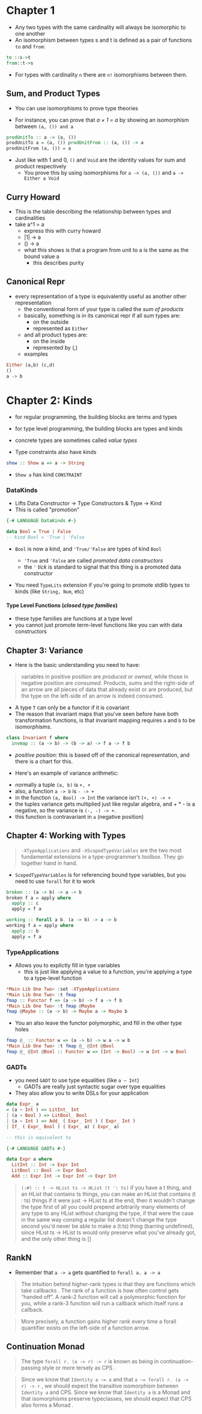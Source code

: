 Chapter 1
============
* Any two types with the same cardinality will always be isomorphic to one another
* An isomorphism between types s and t is defined as a pair of functions `to` and `from`:

```haskell
to ::s->t
from::t->s
```

* For types with cardinality `n` there are `n!` isomorphisms between them.

Sum, and Product Types
------------------------
* You can use isomorphisms to prove type theories
 - For instance, you can prove that *a × 1 = a* by showing an isomorphism between `(a, ()) and a`

 ```haskell
prodUnitTo :: a -> (a, ())
prodUnitTo a = (a, ()) prodUnitFrom :: (a, ()) -> a
prodUnitFrom (a, ()) = a
```

* Just like with 1 and 0, `()` and `Void` are the identity values for sum and
  product respectively
  - You prove this by using isomorphisms for `a -> (a, ())` and `a -> Either a Void`

Curry Howard
-------------
* This is the table describing the relationship between types and cardinalities
* take a^1 = a
  - express this with curry howard
  - |1| -> a
  - () -> a
  - what this shows is that a program from unit to a is the same as the bound
    value a
    - this describes purity

Canonical Repr
---------------
* every representation of a type is equivalently useful as another other
  representation
  - the conventional form of your type is called the *sum of products*
  - basically, something is in its canonical repr if all sum types are:
    * on the outside
    * represented as `Either`
  - and all product types are:
    * on the inside
    * represented by (,)
  - examples

```haskell
Either (a,b) (c,d)
()
a -> b
```

Chapter 2: Kinds
====================
* for regular programming, the building blocks are terms and types
* for type level programming, the building blocks are types and kinds

* concrete types are sometimes called *value types*
* Type constraints also have kinds

```haskell
show :: Show a => a -> String
```

* `Show a` has kind `CONSTRAINT`

### DataKinds
* Lifts Data Constructor -> Type Constructors & Type -> Kind
* This is called "promotion"

```haskell
{-# LANGUAGE DataKinds #-}

data Bool = True | False
-- kind Bool = 'True | 'False
```

* `Bool` is now a kind, and `'True/'False` are types of kind `Bool`
  - `'True` and `'False` are called *promoted data constructors*
  - the `'` *tick* is standard to signal that this thing is a promoted data
    constructor

* You need `TypeLits` extension if you're going to promote stdlib types to kinds
  (like `String, Num`, etc)

#### Type Level Functions (*closed type families*)
- these type families are functions at a type level
- you cannot just promote term-level functions like you can with data
  constructors

Chapter 3: Variance
--------------------
* Here is the basic understanding you need to have:

> variables in positive position are *produced* or *owned*, while those in
negative position are *consumed*. Products, sums and the right-side of an arrow
are all pieces of data that already exist or are produced, but the type on the
left-side of an arrow is indeed consumed.

* A type `T` can only be a functor if it is covariant
* The reason that invariant maps that you've seen before have both
  transformation functions, is that invariant mapping requires `a` and `b` to be
  isomorphisms.

```haskell
class Invariant f where
  invmap :: (a -> b) -> (b -> a) -> f a -> f b
```

* *positive position*: this is based off of the canonical representation, and
  there is a chart for this.

* Here's an example of variance arithmetic:

 - normally a tuple `(a, b)` is `+, +`
 - also, a function `a -> b` is `- -> +`
 - in the function `(a, Bool) -> Int` the variance isn't `(+, +) -> +`
 - the tuples variance gets multiplied just like regular algebra, and + * - is a
   negative, so the variance is `(-, -) -> +`.
 - this function is contravariant in `a` (negative position)

 Chapter 4: Working with Types
 -----------------------------
 > `-XTypeApplications` and `-XScopedTypeVariables` are the two most
fundamental extensions in a type-programmer’s toolbox. They go
together hand in hand.

 * `ScopedTypeVariables` is for referencing bound type variables, but you need
   to use `forall` for it to work

```haskell
broken :: (a -> b) -> a -> b
broken f a = apply where
  apply :: c
  apply = f a

working :: forall a b. (a -> b) -> a -> b
working f a = apply where
  apply :: b
  apply = f a
```

### TypeApplications
* Allows you to explictly fill in type variables
  - this is just like applying a value to a function, you're applying a type to
    a type-level function

```haskell
*Main Lib One Two> :set -XTypeApplications
*Main Lib One Two> :t fmap
fmap :: Functor f => (a -> b) -> f a -> f b
*Main Lib One Two> :t fmap @Maybe
fmap @Maybe :: (a -> b) -> Maybe a -> Maybe b
```

* You an also leave the functor polymorphic, and fill in the other type holes

```haskell
fmap @_ :: Functor w => (a -> b) -> w a -> w b
*Main Lib One Two> :t fmap @_ @Int @Bool
fmap @_ @Int @Bool :: Functor w => (Int -> Bool) -> w Int -> w Bool
```

### GADTs
* you need `GADT` to use type equalities (like `a ~ Int`)
  - GADTs are really just syntactic sugar over type equalities
* They also allow you to write DSLs for your application

```haskell
data Expr_ a
= (a ∼ Int ) => LitInt_ Int
| (a ∼ Bool ) => LitBool_ Bool
| (a ∼ Int ) => Add_ ( Expr_ Int ) ( Expr_ Int )
| If_ ( Expr_ Bool ) ( Expr_ a) ( Expr_ a)

-- this is equivalent to

{-# LANGUAGE GADTs #-}

data Expr a where
  LitInt :: Int -> Expr Int
  LitBool :: Bool -> Expr Bool
  Add :: Expr Int -> Expr Int -> Expr Int
```

> `(:#) :: t -> HList ts -> HList (t ': ts)` if you have a t thing, and an HList
> that contains ts things, you can make an HList that contains (t : ts) things
> if it were just -> HList ts at the end, then it wouldn't change the type first
> of all you could prepend arbitrarily many elements of any type to any HList
> without changing the type, if that were the case in the same way consing a
> regular list doesn't change the type second you'd never be able to make a
> (t:ts) thing (barring undefined), since HList ts -> HList ts would only
> preserve what you've already got, and the only other thing is []

 RankN
 ------
 * Remember that `a -> a` gets quantified to `forall a. a -> a`

 > The intuition behind higher-rank types is that they are functions which take
 > callbacks . The rank of a function is how often control gets “handed off”. A
 > rank-2 function will call a polymorphic function for you, while a rank-3
 > function will run a callback which itself runs a callback.

> More precisely, a function gains higher rank every time a forall quantifier
> exists on the left-side of a function arrow.

Continuation Monad
------------------
> The type `forall r. (a -> r) -> r` is known as being in continuation-passing
> style or more tersely as CPS .

> Since we know that `Identity a ~= a` and that `a ∼= forall r. (a -> r) -> r` ,
> we should expect the transitive isomorphism between `Identity a` and CPS.
> Since we know that `Identity a` is a Monad and that isomorphisms preserve
> typeclasses, we should expect that CPS also forms a Monad .
